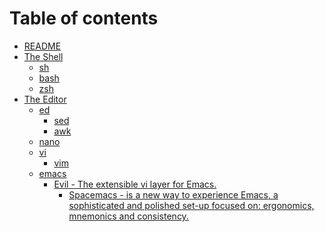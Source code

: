 # Table of contents

* [README](README.md)
* [The Shell](Shell.md)
  * [sh](sh.md)
  * [bash](bash.md)
  * [zsh](zsh.md)
* [The Editor](Editor.md)
  * [ed](https://en.wikipedia.org/wiki/Ed_(text_editor))
    * [sed](https://en.wikipedia.org/wiki/Sed)
    * [awk](https://en.wikipedia.org/wiki/AWK)
  * [nano](https://en.wikipedia.org/wiki/GNU_nano)
  * [vi](https://en.wikipedia.org/wiki/Vi)
    * [vim](https://en.wikipedia.org/wiki/Vim_(text_editor))
  * [emacs](https://en.wikipedia.org/wiki/Emacs)
    * [Evil - The extensible vi layer for Emacs.](https://github.com/emacs-evil/evil)
      * [Spacemacs - is a new way to experience Emacs, a sophisticated and polished set-up focused on: ergonomics, mnemonics and consistency.](http://spacemacs.org/)

